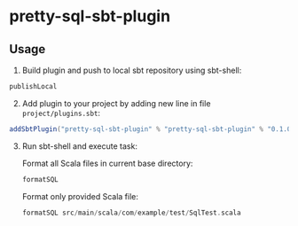 # pretty-sql-sbt-plugin

## Usage
1. Build plugin and push to local sbt repository using sbt-shell:
```sbt
publishLocal
```

2. Add plugin to your project by adding new line in file `project/plugins.sbt`:
```sbt
addSbtPlugin("pretty-sql-sbt-plugin" % "pretty-sql-sbt-plugin" % "0.1.0")
```

3. Run sbt-shell and execute task:

    Format all Scala files in current base directory:
    ```sbt
    formatSQL                                                 
    ```
    
    Format only provided Scala file:
    ```sbt
    formatSQL src/main/scala/com/example/test/SqlTest.scala
    ```
